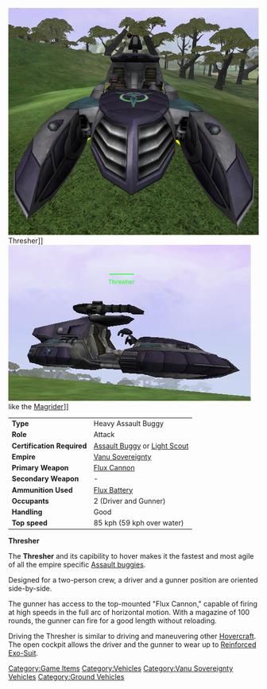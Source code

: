 ![](images/VSThresher.jpg "fig:VSThresher.jpg") Thresher\]\]
![](images/Thresher_profile.jpg "fig:Thresher_profile.jpg") like the
[Magrider](Magrider.md "wikilink")\]\]

|                            |                                                                                                         |
| -------------------------- | ------------------------------------------------------------------------------------------------------- |
| **Type**                   | Heavy Assault Buggy                                                                                     |
| **Role**                   | Attack                                                                                                  |
| **Certification Required** | [Assault Buggy](<Assault_Buggy_(Certification)> "wikilink") or [Light Scout](Light_Scout.md "wikilink") |
| **Empire**                 | [Vanu Sovereignty](Vanu_Sovereignty.md "wikilink")                                                      |
| **Primary Weapon**         | [Flux Cannon](Flux_Cannon.md "wikilink")                                                                |
| **Secondary Weapon**       | \-                                                                                                      |
| **Ammunition Used**        | [Flux Battery](Flux_Battery.md "wikilink")                                                              |
| **Occupants**              | 2 (Driver and Gunner)                                                                                   |
| **Handling**               | Good                                                                                                    |
| **Top speed**              | 85 kph (59 kph over water)                                                                              |

**Thresher**

The **Thresher** and its capibility to hover makes it the fastest and
most agile of all the empire specific [Assault
buggies](Vehicle_Index.md#Buggies "wikilink").

Designed for a two-person crew, a driver and a gunner position are
oriented side-by-side.

The gunner has access to the top-mounted "Flux Cannon," capable of
firing at high speeds in the full arc of horizontal motion. With a
magazine of 100 rounds, the gunner can fire for a good length without
reloading.

Driving the Thresher is similar to driving and maneuvering other
[Hovercraft](Hovercraft.md "wikilink"). The open cockpit allows the driver
and the gunner to wear up to [Reinforced
Exo-Suit](Reinforced_Exo-Suit.md "wikilink").

[Category:Game Items](Category:Game_Items.md "wikilink")
[Category:Vehicles](Category:Vehicles.md "wikilink") [Category:Vanu
Sovereignty Vehicles](Category:Vanu_Sovereignty_Vehicles.md "wikilink")
[Category:Ground Vehicles](Category:Ground_Vehicles.md "wikilink")
